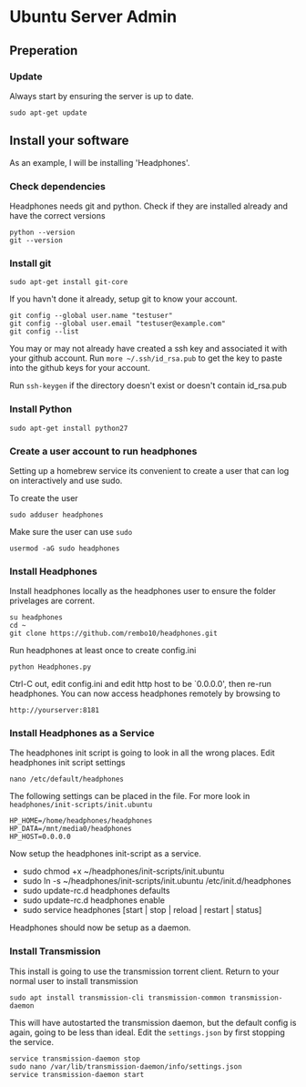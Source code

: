 # Ubuntu Server Admin

## Preperation

### Update
Always start by ensuring the server is up to date.

    sudo apt-get update

## Install your software
As an example, I will be installing 'Headphones'.

### Check dependencies
Headphones needs git and python. Check if they are installed already and have the correct versions

    python --version
    git --version

### Install git

    sudo apt-get install git-core

If you havn't done it already, setup git to know your account.

    git config --global user.name "testuser"
    git config --global user.email "testuser@example.com"
    git config --list

You may or may not already have created a ssh key and associated it with your github account. Run `more ~/.ssh/id_rsa.pub` to get the key to paste into the github keys for your account.

Run `ssh-keygen` if the directory doesn't exist or doesn't contain id_rsa.pub

### Install Python

    sudo apt-get install python27

### Create a user account to run headphones
Setting up a homebrew service its convenient to create a user that can log on interactively and use sudo.

To create the user

    sudo adduser headphones

Make sure the user can use `sudo`

    usermod -aG sudo headphones

### Install Headphones

Install headphones locally as the headphones user to ensure the folder privelages are corrent.

    su headphones
    cd ~
    git clone https://github.com/rembo10/headphones.git

Run headphones at least once to create config.ini

    python Headphones.py

Ctrl-C out, edit config.ini and edit http host to be `0.0.0.0', then re-run headphones. You can now access headphones remotely by browsing to

    http://yourserver:8181

### Install Headphones as a Service

The headphones init script is going to look in all the wrong places.
Edit headphones init script settings

    nano /etc/default/headphones

The following settings can be placed in the file. For more look in `headphones/init-scripts/init.ubuntu`

    HP_HOME=/home/headphones/headphones
    HP_DATA=/mnt/media0/headphones
    HP_HOST=0.0.0.0

Now setup the headphones init-script as a service.

* sudo chmod +x ~/headphones/init-scripts/init.ubuntu
* sudo ln -s ~/headphones/init-scripts/init.ubuntu /etc/init.d/headphones
* sudo update-rc.d headphones defaults
* sudo update-rc.d headphones enable
* sudo service headphones [start | stop | reload | restart | status]

Headphones should now be setup as a daemon.

### Install Transmission

This install is going to use the transmission torrent client. Return to your
normal user to install transmission

    sudo apt install transmission-cli transmission-common transmission-daemon

This will have autostarted the transmission daemon, but the default config is
again, going to be less than ideal. Edit the `settings.json` by first stopping the service.

    service transmission-daemon stop
    sudo nano /var/lib/transmission-daemon/info/settings.json
    service transmission-daemon start





